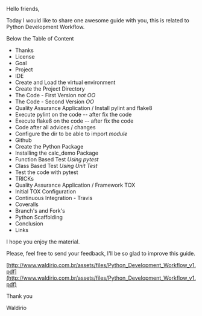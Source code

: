 Hello friends,

Today I would like to share one awesome guide with you, this is related to Python Development Workflow.

Below the Table of Content

- Thanks
- License
- Goal
- Project
- IDE
- Create and Load the virtual environment
- Create the Project Directory
- The Code - First Version *not OO*
- The Code - Second Version *OO*
- Quality Assurance Application / Install pylint and flake8
- Execute pylint on the code
  -- after fix the code
- Execute flake8 on the code
  -- after fix the code
- Code after all advices / changes
- Configure the dir to be able to import *module*
- Github
- Create the Python Package
- Installing the calc_demo Package
- Function Based Test *Using pytest*
- Class Based Test *Using Unit Test*
- Test the code with pytest
- TRICKs
- Quality Assurance Application / Framework TOX
- Initial TOX Configuration
- Continuous Integration - Travis
- Coveralls
- Branch's and Fork's
- Python Scaffolding
- Conclusion
- Links

I hope you enjoy the material.

Please, feel free to send your feedback, I'll be so glad to improve this guide.

[http://www.waldirio.com.br/assets/files/Python_Development_Workflow_v1.pdf](http://www.waldirio.com.br/assets/files/Python_Development_Workflow_v1.pdf)

Thank you

Waldirio
